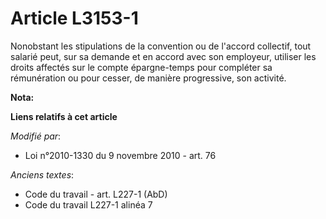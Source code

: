 # Article L3153-1

Nonobstant les stipulations de la convention ou de l'accord collectif, tout salarié peut, sur sa demande et en accord avec
son employeur, utiliser les droits affectés sur le compte épargne-temps pour compléter sa rémunération ou pour cesser, de
manière progressive, son activité.

**Nota:**



**Liens relatifs à cet article**

_Modifié par_:

  - Loi n°2010-1330 du 9 novembre 2010 - art. 76

_Anciens textes_:

  - Code du travail - art. L227-1 (AbD)
  - Code du travail L227-1 alinéa 7
